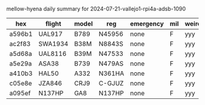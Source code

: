 mellow-hyena daily summary for 2024-07-21-vallejo1-rpi4a-adsb-1090

|hex|flight|model|reg|emergency|mil|weirdo|
|--|--|--|--|--|--|--|
|a596b1|UAL917|B789|N45956|none|F|yyy|
|ac2f83|SWA1934|B38M|N8843S|none|F|yyy|
|a5d68a|UAL8116|B39M|N47533|none|F|yyy|
|a5e29a|ASA38|B739|N479AS|none|F|yyy|
|a410b3|HAL50|A332|N361HA|none|F|yyy|
|c05e8e|JZA846|CRJ9|C-GJUZ|none|F|yyy|
|a095ef|N137HP|GA8|N137HP|none|F|yyy|
